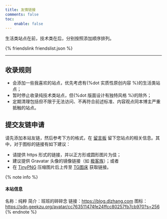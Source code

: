 ```yaml
---
title: 友情链接
comments: false
toc:
    enable: false
---
```


生活类站点在前，技术类在后，分别按照添加顺序排列。

{% friendslink friendslist.json %}

* * *

## 收录规则

- 会添加一些我喜欢的站点，优先考虑有{%dot 实质性原创内容 %}的生活类站点；
- 暂时停止收录纯技术类站点，但{%dot 版面设计有独特风格 %}的除外；
- 定期清理包括但不限于无法访问、不再符合前述标准、内容观点同本博主严重抵触的站点。

## 提交友链申请

请先添加本站友链，然后参考下方的格式，在 [留言板](/guestbook/) 留下您站点的相关信息。其中，对于图标的链接有如下建议：

- 请提供 https 形式的链接，并以正方形或圆形图片为佳；
- 建议提供 Gravatar 头像的镜像链接（如 [极客族](https://cdn.geekzu.org/cached.html)）；或者
- 在 [TinyPNG](https://tinify.cn) 压缩图片后上传至 [TG图床](https://imgtg.com) 获取链接。

<style>.post-body .note {text-align:left;}</style>

{% note info %}
#### 本站信息
名称：纯粹
简介：班班的碎碎念
链接：https://blog.dlzhang.com
图标：https://sdn.geekzu.org/avatar/cc763511474fe24ffcc80257fb7cb970?s=256
{% endnote %}